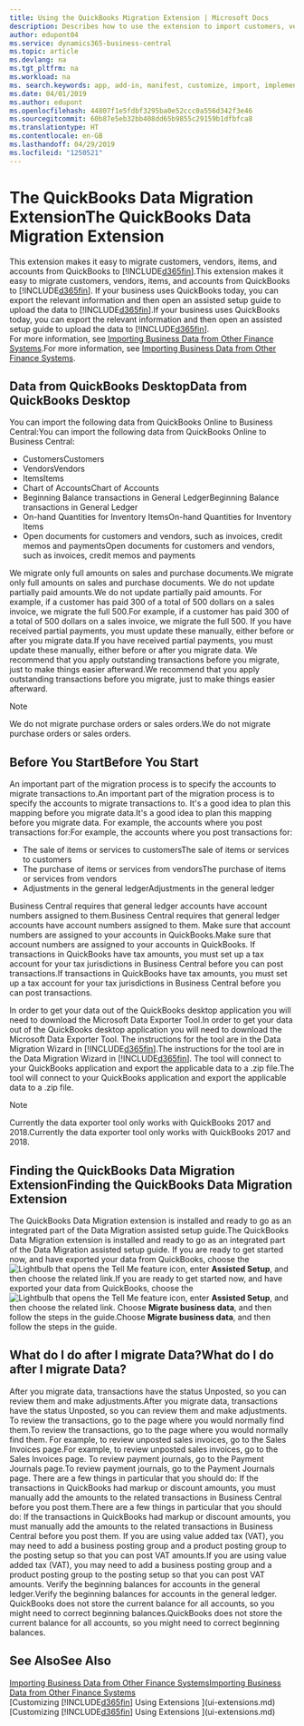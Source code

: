 ```yaml
---
title: Using the QuickBooks Migration Extension | Microsoft Docs
description: Describes how to use the extension to import customers, vendors, items, and accounts from QuickBooks Desktop to Business Central.
author: edupont04
ms.service: dynamics365-business-central
ms.topic: article
ms.devlang: na
ms.tgt_pltfrm: na
ms.workload: na
ms. search.keywords: app, add-in, manifest, customize, import, implement
ms.date: 04/01/2019
ms.author: edupont
ms.openlocfilehash: 44807f1e5fdbf3295ba0e52ccc0a556d342f3e46
ms.sourcegitcommit: 60b87e5eb32bb408dd65b9855c29159b1dfbfca8
ms.translationtype: HT
ms.contentlocale: en-GB
ms.lasthandoff: 04/29/2019
ms.locfileid: "1250521"
---
```

# <a name="the-quickbooks-data-migration-extension"></a><span data-ttu-id="56585-103">The QuickBooks Data Migration Extension</span><span class="sxs-lookup"><span data-stu-id="56585-103">The QuickBooks Data Migration Extension</span></span>
<span data-ttu-id="56585-104">This extension makes it easy to migrate customers, vendors, items, and accounts from QuickBooks to [!INCLUDE[d365fin](includes/d365fin_md.md)].</span><span class="sxs-lookup"><span data-stu-id="56585-104">This extension makes it easy to migrate customers, vendors, items, and accounts from QuickBooks to [!INCLUDE[d365fin](includes/d365fin_md.md)].</span></span> <span data-ttu-id="56585-105">If your business uses QuickBooks today, you can export the relevant information and then open an assisted setup guide to upload the data to [!INCLUDE[d365fin](includes/d365fin_md.md)].</span><span class="sxs-lookup"><span data-stu-id="56585-105">If your business uses QuickBooks today, you can export the relevant information and then open an assisted setup guide to upload the data to [!INCLUDE[d365fin](includes/d365fin_md.md)].</span></span>  
<span data-ttu-id="56585-106">For more information, see [Importing Business Data from Other Finance Systems](across-import-data-configuration-packages.md).</span><span class="sxs-lookup"><span data-stu-id="56585-106">For more information, see [Importing Business Data from Other Finance Systems](across-import-data-configuration-packages.md).</span></span>

## <a name="data-from-quickbooks-desktop"></a><span data-ttu-id="56585-107">Data from QuickBooks Desktop</span><span class="sxs-lookup"><span data-stu-id="56585-107">Data from QuickBooks Desktop</span></span>
 
<span data-ttu-id="56585-108">You can import the following data from QuickBooks Online to Business Central:</span><span class="sxs-lookup"><span data-stu-id="56585-108">You can import the following data from QuickBooks Online to Business Central:</span></span>

- <span data-ttu-id="56585-109">Customers</span><span class="sxs-lookup"><span data-stu-id="56585-109">Customers</span></span>  
- <span data-ttu-id="56585-110">Vendors</span><span class="sxs-lookup"><span data-stu-id="56585-110">Vendors</span></span>  
- <span data-ttu-id="56585-111">Items</span><span class="sxs-lookup"><span data-stu-id="56585-111">Items</span></span>  
- <span data-ttu-id="56585-112">Chart of Accounts</span><span class="sxs-lookup"><span data-stu-id="56585-112">Chart of Accounts</span></span>  
- <span data-ttu-id="56585-113">Beginning Balance transactions in General Ledger</span><span class="sxs-lookup"><span data-stu-id="56585-113">Beginning Balance transactions in General Ledger</span></span>  
- <span data-ttu-id="56585-114">On-hand Quantities for Inventory Items</span><span class="sxs-lookup"><span data-stu-id="56585-114">On-hand Quantities for Inventory Items</span></span>  
- <span data-ttu-id="56585-115">Open documents for customers and vendors, such as invoices, credit memos and payments</span><span class="sxs-lookup"><span data-stu-id="56585-115">Open documents for customers and vendors, such as invoices, credit memos and payments</span></span>  

<span data-ttu-id="56585-116">We migrate only full amounts on sales and purchase documents.</span><span class="sxs-lookup"><span data-stu-id="56585-116">We migrate only full amounts on sales and purchase documents.</span></span> <span data-ttu-id="56585-117">We do not update partially paid amounts.</span><span class="sxs-lookup"><span data-stu-id="56585-117">We do not update partially paid amounts.</span></span> <span data-ttu-id="56585-118">For example, if a customer has paid 300 of a total of 500 dollars on a sales invoice, we migrate the full 500.</span><span class="sxs-lookup"><span data-stu-id="56585-118">For example, if a customer has paid 300 of a total of 500 dollars on a sales invoice, we migrate the full 500.</span></span> <span data-ttu-id="56585-119">If you have received partial payments, you must update these manually, either before or after you migrate data.</span><span class="sxs-lookup"><span data-stu-id="56585-119">If you have received partial payments, you must update these manually, either before or after you migrate data.</span></span> <span data-ttu-id="56585-120">We recommend that you apply outstanding transactions before you migrate, just to make things easier afterward.</span><span class="sxs-lookup"><span data-stu-id="56585-120">We recommend that you apply outstanding transactions before you migrate, just to make things easier afterward.</span></span>

> [!NOTE]
> <span data-ttu-id="56585-121">We do not migrate purchase orders or sales orders.</span><span class="sxs-lookup"><span data-stu-id="56585-121">We do not migrate purchase orders or sales orders.</span></span>

## <a name="before-you-start"></a><span data-ttu-id="56585-122">Before You Start</span><span class="sxs-lookup"><span data-stu-id="56585-122">Before You Start</span></span>
<span data-ttu-id="56585-123">An important part of the migration process is to specify the accounts to migrate transactions to.</span><span class="sxs-lookup"><span data-stu-id="56585-123">An important part of the migration process is to specify the accounts to migrate transactions to.</span></span> <span data-ttu-id="56585-124">It's a good idea to plan this mapping before you migrate data.</span><span class="sxs-lookup"><span data-stu-id="56585-124">It's a good idea to plan this mapping before you migrate data.</span></span> <span data-ttu-id="56585-125">For example, the accounts where you post transactions for:</span><span class="sxs-lookup"><span data-stu-id="56585-125">For example, the accounts where you post transactions for:</span></span>

- <span data-ttu-id="56585-126">The sale of items or services to customers</span><span class="sxs-lookup"><span data-stu-id="56585-126">The sale of items or services to customers</span></span>  
- <span data-ttu-id="56585-127">The purchase of items or services from vendors</span><span class="sxs-lookup"><span data-stu-id="56585-127">The purchase of items or services from vendors</span></span>  
- <span data-ttu-id="56585-128">Adjustments in the general ledger</span><span class="sxs-lookup"><span data-stu-id="56585-128">Adjustments in the general ledger</span></span>  

<span data-ttu-id="56585-129">Business Central requires that general ledger accounts have account numbers assigned to them.</span><span class="sxs-lookup"><span data-stu-id="56585-129">Business Central requires that general ledger accounts have account numbers assigned to them.</span></span> <span data-ttu-id="56585-130">Make sure that account numbers are assigned to your accounts in QuickBooks.</span><span class="sxs-lookup"><span data-stu-id="56585-130">Make sure that account numbers are assigned to your accounts in QuickBooks.</span></span>
<span data-ttu-id="56585-131">If transactions in QuickBooks have tax amounts, you must set up a tax account for your tax jurisdictions in Business Central before you can post transactions.</span><span class="sxs-lookup"><span data-stu-id="56585-131">If transactions in QuickBooks have tax amounts, you must set up a tax account for your tax jurisdictions in Business Central before you can post transactions.</span></span>

<span data-ttu-id="56585-132">In order to get your data out of the QuickBooks desktop application you will need to download the Microsoft Data Exporter Tool.</span><span class="sxs-lookup"><span data-stu-id="56585-132">In order to get your data out of the QuickBooks desktop application you will need to download the Microsoft Data Exporter Tool.</span></span>  <span data-ttu-id="56585-133">The instructions for the tool are in the Data Migration Wizard in [!INCLUDE[d365fin](includes/d365fin_md.md)].</span><span class="sxs-lookup"><span data-stu-id="56585-133">The instructions for the tool are in the Data Migration Wizard in [!INCLUDE[d365fin](includes/d365fin_md.md)].</span></span> <span data-ttu-id="56585-134">The tool will connect to your QuickBooks application and export the applicable data to a .zip file.</span><span class="sxs-lookup"><span data-stu-id="56585-134">The tool will connect to your QuickBooks application and export the applicable data to a .zip file.</span></span>  

> [!NOTE]
> <span data-ttu-id="56585-135">Currently the data exporter tool only works with QuickBooks 2017 and 2018.</span><span class="sxs-lookup"><span data-stu-id="56585-135">Currently the data exporter tool only works with QuickBooks 2017 and 2018.</span></span>

## <a name="finding-the-quickbooks-data-migration-extension"></a><span data-ttu-id="56585-136">Finding the QuickBooks Data Migration Extension</span><span class="sxs-lookup"><span data-stu-id="56585-136">Finding the QuickBooks Data Migration Extension</span></span>
<span data-ttu-id="56585-137">The QuickBooks Data Migration extension is installed and ready to go as an integrated part of the Data Migration assisted setup guide.</span><span class="sxs-lookup"><span data-stu-id="56585-137">The QuickBooks Data Migration extension is installed and ready to go as an integrated part of the Data Migration assisted setup guide.</span></span> <span data-ttu-id="56585-138">If you are ready to get started now, and have exported your data from QuickBooks, choose the ![Lightbulb that opens the Tell Me feature](media/ui-search/search_small.png "Tell me what you want to do") icon, enter **Assisted Setup**, and then choose the related link.</span><span class="sxs-lookup"><span data-stu-id="56585-138">If you are ready to get started now, and have exported your data from QuickBooks, choose the ![Lightbulb that opens the Tell Me feature](media/ui-search/search_small.png "Tell me what you want to do") icon, enter **Assisted Setup**, and then choose the related link.</span></span> <span data-ttu-id="56585-139">Choose **Migrate business data**, and then follow the steps in the guide.</span><span class="sxs-lookup"><span data-stu-id="56585-139">Choose **Migrate business data**, and then follow the steps in the guide.</span></span>  

## <a name="what-do-i-do-after-i-migrate-data"></a><span data-ttu-id="56585-140">What do I do after I migrate Data?</span><span class="sxs-lookup"><span data-stu-id="56585-140">What do I do after I migrate Data?</span></span>
<span data-ttu-id="56585-141">After you migrate data, transactions have the status Unposted, so you can review them and make adjustments.</span><span class="sxs-lookup"><span data-stu-id="56585-141">After you migrate data, transactions have the status Unposted, so you can review them and make adjustments.</span></span> <span data-ttu-id="56585-142">To review the transactions, go to the page where you would normally find them.</span><span class="sxs-lookup"><span data-stu-id="56585-142">To review the transactions, go to the page where you would normally find them.</span></span> <span data-ttu-id="56585-143">For example, to review unposted sales invoices, go to the Sales Invoices page.</span><span class="sxs-lookup"><span data-stu-id="56585-143">For example, to review unposted sales invoices, go to the Sales Invoices page.</span></span> <span data-ttu-id="56585-144">To review payment journals, go to the Payment Journals page.</span><span class="sxs-lookup"><span data-stu-id="56585-144">To review payment journals, go to the Payment Journals page.</span></span>
<span data-ttu-id="56585-145">There are a few things in particular that you should do: If the transactions in QuickBooks had markup or discount amounts, you must manually add the amounts to the related transactions in Business Central before you post them.</span><span class="sxs-lookup"><span data-stu-id="56585-145">There are a few things in particular that you should do: If the transactions in QuickBooks had markup or discount amounts, you must manually add the amounts to the related transactions in Business Central before you post them.</span></span>
<span data-ttu-id="56585-146">If you are using value added tax (VAT), you may need to add a business posting group and a product posting group to the posting setup so that you can post VAT amounts.</span><span class="sxs-lookup"><span data-stu-id="56585-146">If you are using value added tax (VAT), you may need to add a business posting group and a product posting group to the posting setup so that you can post VAT amounts.</span></span>
<span data-ttu-id="56585-147">Verify the beginning balances for accounts in the general ledger.</span><span class="sxs-lookup"><span data-stu-id="56585-147">Verify the beginning balances for accounts in the general ledger.</span></span> <span data-ttu-id="56585-148">QuickBooks does not store the current balance for all accounts, so you might need to correct beginning balances.</span><span class="sxs-lookup"><span data-stu-id="56585-148">QuickBooks does not store the current balance for all accounts, so you might need to correct beginning balances.</span></span>

## <a name="see-also"></a><span data-ttu-id="56585-149">See Also</span><span class="sxs-lookup"><span data-stu-id="56585-149">See Also</span></span>
[<span data-ttu-id="56585-150">Importing Business Data from Other Finance Systems</span><span class="sxs-lookup"><span data-stu-id="56585-150">Importing Business Data from Other Finance Systems</span></span>](across-import-data-configuration-packages.md)  
<span data-ttu-id="56585-151">[Customizing [!INCLUDE[d365fin](includes/d365fin_md.md)] Using Extensions ](ui-extensions.md)</span><span class="sxs-lookup"><span data-stu-id="56585-151">[Customizing [!INCLUDE[d365fin](includes/d365fin_md.md)] Using Extensions ](ui-extensions.md)</span></span>  
